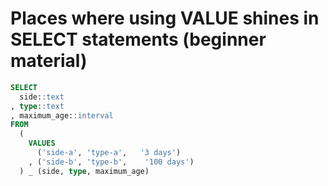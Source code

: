 # Places where using VALUE shines in SELECT statements (beginner material)

```sql
SELECT
  side::text
, type::text
, maximum_age::interval
FROM
  (
    VALUES
      ('side-a', 'type-a',   '3 days')
    , ('side-b', 'type-b',    '100 days')
  ) _ (side, type, maximum_age)
```
